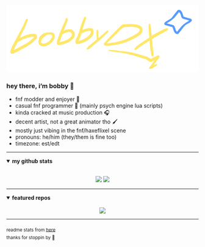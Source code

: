 <p align="center">
  <img src="./logo.png">
</p>

### hey there, i’m bobby 👋

- fnf modder and enjoyer 🎤
- casual fnf programmer 🧠 (mainly psych engine lua scripts)
- kinda cracked at music production 🎧
- decent artist, not a great animator tho 🖌️
- mostly just vibing in the fnf/haxeflixel scene
- pronouns: he/him (they/them is fine too)
- timezone: est/edt

---

<details open>
 <summary><b>my github stats</b></summary>

<br>

<p align="center">
  <img src="https://github-readme-stats.vercel.app/api?username=bobbydeluxe&show_icons=true&theme=tokyonight&line_height=27">
  <img src="https://github-readme-stats.vercel.app/api/top-langs/?username=bobbydeluxe&hide=css,html&theme=tokyonight">
</p>

</details>

---

<details open>
 <summary><b>featured repos</b></summary>

<!--
to show repos here, just replace the repo name and uncomment the blocks below

<p align="center">
  <a href="https://github.com/bobbydeluxe/repo1">
    <img align="center" src="https://github-readme-stats.vercel.app/api/pin/?username=bobbydeluxe&repo=repo1&theme=tokyonight" />
  </a>
</p>
-->

<p align="center">
  <a href="https://github.com/bobbydeluxe/fnf.lumen">
    <img align="center" src="https://github-readme-stats.vercel.app/api/pin/?username=bobbydeluxe&repo=repo1&theme=tokyonight" />
  </a>
</p>

</details>

---

<sub>readme stats from <a href="https://github.com/durgeshsamariya/awesome-github-profile-readme-templates/blob/master/templates/pr2tik1.md">here</a></sub>  
<sub>thanks for stoppin by 🤙</sub>
